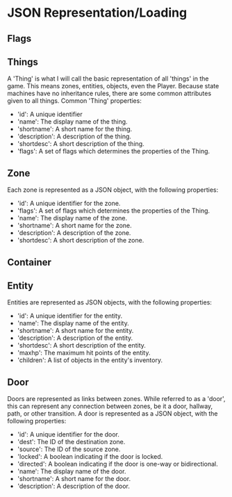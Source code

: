 
# JSON Representation/Loading

## Flags


## Things
A 'Thing' is what I will call the basic representation of all 'things' in the game. This means zones, entities, objects, even the Player. Because state machines have no inheritance rules, there are some common attributes given to all things.
Common 'Thing' properties:
- 'id': A unique identifier
- 'name': The display name of the thing.
- 'shortname': A short name for the thing.
- 'description': A description of the thing.
- 'shortdesc': A short description of the thing.
- 'flags': A set of flags which determines the properties of the Thing.


## Zone
Each zone is represented as a JSON object, with the following properties:
- 'id': A unique identifier for the zone.
- 'flags': A set of flags which determines the properties of the Thing.
- 'name': The display name of the zone.
- 'shortname': A short name for the zone.
- 'description': A description of the zone.
- 'shortdesc': A short description of the zone.

## Container


## Entity
Entities are represented as JSON objects, with the following properties:
- 'id': A unique identifier for the entity.
- 'name': The display name of the entity.
- 'shortname': A short name for the entity.
- 'description': A description of the entity.
- 'shortdesc': A short description of the entity.
- 'maxhp': The maximum hit points of the entity.
- 'children': A list of objects in the entity's inventory.

## Door
Doors are represented as links between zones.
While referred to as a 'door', this can represent any connection between zones, be it a door, hallway, path, or other transition.
A door is represented as a JSON object, with the following properties:
- 'id': A unique identifier for the door.
- 'dest': The ID of the destination zone.
- 'source': The ID of the source zone.
- 'locked': A boolean indicating if the door is locked.
- 'directed': A boolean indicating if the door is one-way or bidirectional.
- 'name': The display name of the door.
- 'shortname': A short name for the door.
- 'description': A description of the door.